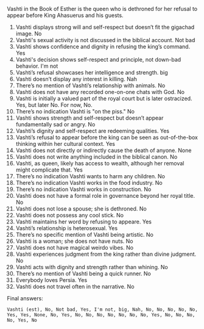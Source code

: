 Vashti in the Book of Esther is the queen who is dethroned for her refusal to appear before King Ahasuerus and his guests.

1. Vashti displays strong will and self-respect but doesn’t fit the gigachad image. No
2. Vashti's sexual activity is not discussed in the biblical account. Not bad
3. Vashti shows confidence and dignity in refusing the king’s command. Yes
4. Vashti's decision shows self-respect and principle, not down-bad behavior. I'm not
5. Vashti’s refusal showcases her intelligence and strength. big
6. Vashti doesn’t display any interest in killing. Nah
7. There’s no mention of Vashti’s relationship with animals. No
8. Vashti does not have any recorded one-on-one chats with God. No
9. Vashti is initially a valued part of the royal court but is later ostracized. Yes, but later No. For now, No.
10. There’s no indication Vashti is "on the piss." No
11. Vashti shows strength and self-respect but doesn’t appear fundamentally sad or angry. No
12. Vashti’s dignity and self-respect are redeeming qualities. Yes
13. Vashti’s refusal to appear before the king can be seen as out-of-the-box thinking within her cultural context. Yes
14. Vashti does not directly or indirectly cause the death of anyone. None
15. Vashti does not write anything included in the biblical canon. No
16. Vashti, as queen, likely has access to wealth, although her removal might complicate that. Yes
17. There’s no indication Vashti wants to harm any children. No
18. There’s no indication Vashti works in the food industry. No
19. There’s no indication Vashti works in construction. No
20. Vashti does not have a formal role in governance beyond her royal title. No
21. Vashti does not lose a spouse; she is dethroned. No
22. Vashti does not possess any cool stick. No
23. Vashti maintains her word by refusing to appeare. Yes
24. Vashti’s relationship is heterosexual. Yes
25. There’s no specific mention of Vashti being artistic. No
26. Vashti is a woman; she does not have nuts. No
27. Vashti does not have magical weirdo vibes. No
28. Vashti experiences judgment from the king rather than divine judgment. No
29. Vashti acts with dignity and strength rather than whining. No
30. There’s no mention of Vashti being a quick runner. No
31. Everybody loves Persia. Yes
32. Vashti does not travel often in the narrative. No

Final answers:

```Vashti (est), No, Not bad, Yes, I'm not, big, Nah, No, No, No, No, No, Yes, Yes, None, No, Yes, No, No, No, No, No, No, No, Yes, No, No, No, No, Yes, No```